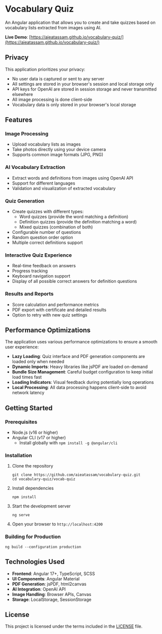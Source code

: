# Vocabulary Quiz

An Angular application that allows you to create and take quizzes based on vocabulary lists extracted from images using AI.

**Live Demo**: [https://aieatassam.github.io/vocabulary-quiz/](https://aieatassam.github.io/vocabulary-quiz/)

## Privacy

This application prioritizes your privacy:
- No user data is captured or sent to any server
- All settings are stored in your browser's session and local storage only
- API keys for OpenAI are stored in session storage and never transmitted elsewhere
- All image processing is done client-side
- Vocabulary data is only stored in your browser's local storage

## Features

### Image Processing
- Upload vocabulary lists as images
- Take photos directly using your device camera
- Supports common image formats (JPG, PNG)

### AI Vocabulary Extraction
- Extract words and definitions from images using OpenAI API
- Support for different languages
- Validation and visualization of extracted vocabulary

### Quiz Generation
- Create quizzes with different types:
  - Word quizzes (provide the word matching a definition)
  - Definition quizzes (provide the definition matching a word)
  - Mixed quizzes (combination of both)
- Configurable number of questions
- Random question order option
- Multiple correct definitions support

### Interactive Quiz Experience
- Real-time feedback on answers
- Progress tracking
- Keyboard navigation support
- Display of all possible correct answers for definition questions

### Results and Reports
- Score calculation and performance metrics
- PDF export with certificate and detailed results
- Option to retry with new quiz settings

## Performance Optimizations

The application uses various performance optimizations to ensure a smooth user experience:

- **Lazy Loading**: Quiz interface and PDF generation components are loaded only when needed
- **Dynamic Imports**: Heavy libraries like jsPDF are loaded on-demand
- **Bundle Size Management**: Careful budget configuration to keep initial load times fast
- **Loading Indicators**: Visual feedback during potentially long operations
- **Local Processing**: All data processing happens client-side to avoid network latency

## Getting Started

### Prerequisites
- Node.js (v16 or higher)
- Angular CLI (v17 or higher)
  - Install globally with `npm install -g @angular/cli`

### Installation
1. Clone the repository
   ```
   git clone https://github.com/aieatassam/vocabulary-quiz.git
   cd vocabulary-quiz/vocab-quiz
   ```

2. Install dependencies
   ```
   npm install
   ```

3. Start the development server
   ```
   ng serve
   ```

4. Open your browser to `http://localhost:4200`

### Building for Production
```
ng build --configuration production
```

## Technologies Used

- **Frontend**: Angular 17+, TypeScript, SCSS
- **UI Components**: Angular Material
- **PDF Generation**: jsPDF, html2canvas
- **AI Integration**: OpenAI API
- **Image Handling**: Browser APIs, Canvas
- **Storage**: LocalStorage, SessionStorage

## License

This project is licensed under the terms included in the [LICENSE](LICENSE) file. 